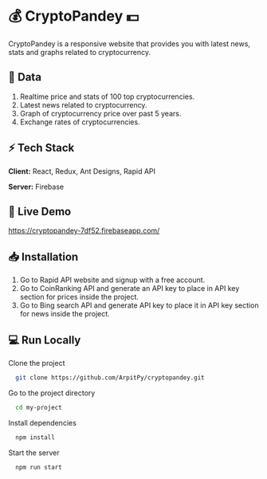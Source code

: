 # 💰 CryptoPandey 💵

CryptoPandey is a responsive website that provides you with latest news, stats and graphs related to cryptocurrency.

## 📜 Data
1. Realtime price and stats of 100 top cryptocurrencies.
2. Latest news related to cryptocurrency.
3. Graph of cryptocurrency price over past 5 years.
4. Exchange rates of cryptocurrencies.


## ⚡ Tech Stack

**Client:** React, Redux, Ant Designs, Rapid API

**Server:** Firebase

  
## 🛑 Live Demo

https://cryptopandey-7df52.firebaseapp.com/

  
## 📥 Installation

1. Go to Rapid API website and signup with a free account.
2. Go to CoinRanking API and generate an API key to place in API key section for prices inside the project.
3. Go to Bing search API and generate API key to place it in API key section for news inside the project. 
    
## 💻 Run Locally

Clone the project

```bash
  git clone https://github.com/ArpitPy/cryptopandey.git
```

Go to the project directory

```bash
  cd my-project
```

Install dependencies

```bash
  npm install
```

Start the server

```bash
  npm run start
```

  
